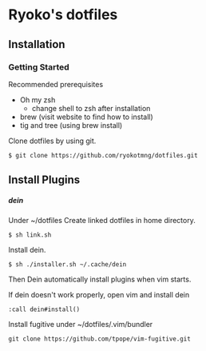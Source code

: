 # Ryoko's dotfiles
## Installation
### Getting Started
Recommended prerequisites
- Oh my zsh
  - change shell to zsh after installation
- brew (visit website to find how to install)
- tig and tree (using brew install)

Clone dotfiles by using git.
```
$ git clone https://github.com/ryokotmng/dotfiles.git
```

## Install Plugins
##### dein
Under ~/dotfiles
Create linked dotfiles in home directory.
```
$ sh link.sh
```
Install dein.
```
$ sh ./installer.sh ~/.cache/dein
```
Then Dein automatically install plugins when vim starts.

If dein doesn't work properly, open vim and install dein
```
:call dein#install()
```

Install fugitive
under ~/dotfiles/.vim/bundler
```
git clone https://github.com/tpope/vim-fugitive.git
```
